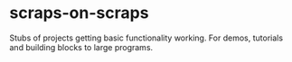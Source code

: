 scraps-on-scraps
================

Stubs of projects getting basic functionality working. For demos, tutorials and building blocks to large programs. 
